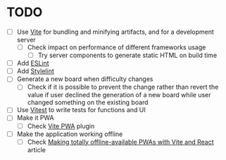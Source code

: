 # TODO

- [ ] Use [Vite](https://vite.dev) for bundling and minifying artifacts, and for a development server
  - [ ] Check impact on performance of different frameworks usage
    - [ ] Try server components to generate static HTML on build time
- [ ] Add [ESLint](https://eslint.org)
- [ ] Add [Stylelint](https://stylelint.io)
- [ ] Generate a new board when difficulty changes
  - [ ] Check if it is possible to prevent the change rather than revert the value if user declined the generation of a new board while user changed something on the existing board
- [ ] Use [Vitest](https://vitest.dev) to write tests for functions and UI
- [ ] Make it PWA
  - [ ] Check [Vite PWA](https://vite-pwa-org.netlify.app) plugin
- [ ] Make the application working offline
  - [ ] Check [Making totally offline-available PWAs with Vite and React](https://adueck.github.io/blog/caching-everything-for-totally-offline-pwa-vite-react) article
